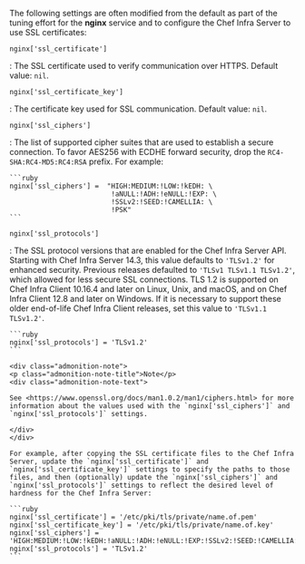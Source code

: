 The following settings are often modified from the default as part of
the tuning effort for the **nginx** service and to configure the Chef
Infra Server to use SSL certificates:

`nginx['ssl_certificate']`

:   The SSL certificate used to verify communication over HTTPS. Default
    value: `nil`.

`nginx['ssl_certificate_key']`

:   The certificate key used for SSL communication. Default value:
    `nil`.

`nginx['ssl_ciphers']`

:   The list of supported cipher suites that are used to establish a
    secure connection. To favor AES256 with ECDHE forward security, drop
    the `RC4-SHA:RC4-MD5:RC4:RSA` prefix. For example:

    ```ruby
    nginx['ssl_ciphers'] =  "HIGH:MEDIUM:!LOW:!kEDH: \
                             !aNULL:!ADH:!eNULL:!EXP: \
                             !SSLv2:!SEED:!CAMELLIA: \
                             !PSK"
    ```

`nginx['ssl_protocols']`

:   The SSL protocol versions that are enabled for the Chef Infra Server API.
    Starting with Chef Infra Server 14.3, this value defaults to `'TLSv1.2'` for
    enhanced security. Previous releases defaulted to `'TLSv1 TLSv1.1 TLSv1.2'`,
    which allowed for less secure SSL connections. TLS 1.2 is supported on
    Chef Infra Client 10.16.4 and later on Linux, Unix, and macOS, and on Chef
    Infra Client 12.8 and later on Windows. If it is necessary to support these
    older end-of-life Chef Infra Client releases, set this value to `'TLSv1.1 TLSv1.2'`.

    ```ruby
    nginx['ssl_protocols'] = 'TLSv1.2'
    ```

    <div class="admonition-note">
    <p class="admonition-note-title">Note</p>
    <div class="admonition-note-text">

    See <https://www.openssl.org/docs/man1.0.2/man1/ciphers.html> for more
    information about the values used with the `nginx['ssl_ciphers']` and
    `nginx['ssl_protocols']` settings.

    </div>
    </div>

    For example, after copying the SSL certificate files to the Chef Infra
    Server, update the `nginx['ssl_certificate']` and
    `nginx['ssl_certificate_key']` settings to specify the paths to those
    files, and then (optionally) update the `nginx['ssl_ciphers']` and
    `nginx['ssl_protocols']` settings to reflect the desired level of
    hardness for the Chef Infra Server:

    ```ruby
    nginx['ssl_certificate'] = '/etc/pki/tls/private/name.of.pem'
    nginx['ssl_certificate_key'] = '/etc/pki/tls/private/name.of.key'
    nginx['ssl_ciphers'] = 'HIGH:MEDIUM:!LOW:!kEDH:!aNULL:!ADH:!eNULL:!EXP:!SSLv2:!SEED:!CAMELLIA:!PSK'
    nginx['ssl_protocols'] = 'TLSv1.2'
    ```
